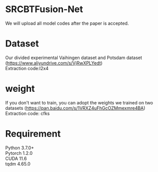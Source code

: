 # SRCBTFusion-Net
We will upload all model codes after the paper is accepted.
# Dataset
Our divided experimental Vaihingen dataset and Potsdam dataset (https://www.aliyundrive.com/s/VjRwXPLYedt)<br>
Extraction code:l2x4
# weight
If you don't want to train, you can adopt the weights we trained on two datasets (https://pan.baidu.com/s/1VRXZ4uFhGcOZMmexmre4BA)<br>
Extraction code: cfks
# Requirement
Python 3.7.0+<br>
Pytorch 1.2.0<br>
CUDA 11.6<br>
tqdm 4.65.0<br>
